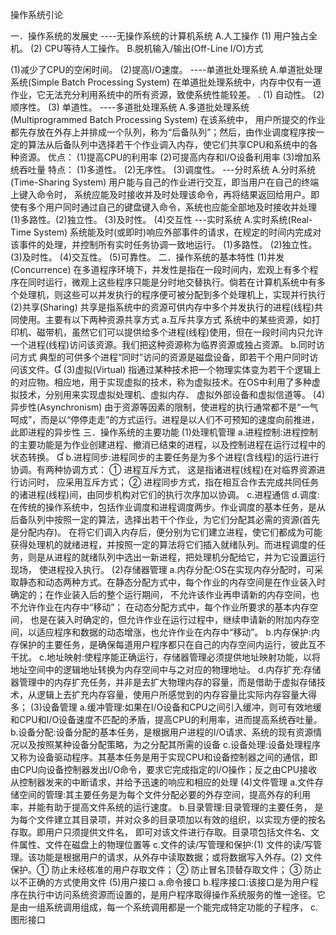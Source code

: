 操作系统引论

一．操作系统的发展史
----无操作系统的计算机系统
A.人工操作
 (1) 用户独占全机。 (2) CPU等待人工操作。
B.脱机输入/输出(Off-Line I/O)方式

(1)减少了CPU的空闲时间。 
(2)提高I/O速度。
----单道批处理系统
A.单道批处理系统(Simple Batch Processing System)
在单道批处理系统中，内存中仅有一道作业，它无法充分利用系统中的所有资源，致使系统性能较差。
.
               (1) 自动性。 (2) 顺序性。  (3) 单道性。
----多道批处理系统
A.多道批处理系统(Multiprogrammed Batch Processing System)
在该系统中， 用户所提交的作业都先存放在外存上并排成一个队列，称为“后备队列”；然后，由作业调度程序按一定的算法从后备队列中选择若干个作业调入内存，使它们共享CPU和系统中的各种资源。
优点：
(1)提高CPU的利用率
(2)可提高内存和I/O设备利用率
(3)增加系统吞吐量
特点：
(1)多道性。 (2)无序性。 (3)调度性。
---分时系统
A.分时系统(Time-Sharing System)
用户能与自己的作业进行交互，即当用户在自己的终端上键入命令时， 系统应能及时接收并及时处理该命令，再将结果返回给用户。即使有多个用户同时通过自己的键盘键入命令，系统也应能全部地及时接收并处理
(1)多路性。(2)独立性。 (3)及时性。 (4)交互性
---实时系统
A.实时系统(Real-Time System)
系统能及时(或即时)响应外部事件的请求，在规定的时间内完成对该事件的处理，并控制所有实时任务协调一致地运行。
(1)多路性。 (2)独立性。 (3)及时性。 (4)交互性。 (5)可靠性。
二．操作系统的基本特性
 (1)并发(Concurrence)
在多道程序环境下，并发性是指在一段时间内，宏观上有多个程序在同时运行，微观上这些程序只能是分时地交替执行。倘若在计算机系统中有多个处理机，则这些可以并发执行的程序便可被分配到多个处理机上，实现并行执行
(2)共享(Sharing)
共享是指系统中的资源可供内存中多个并发执行的进程(线程)共同使用。主要有以下两种资源共享方式
a.互斥共享方式
系统中的某些资源，如打印机、磁带机，虽然它们可以提供给多个进程(线程)使用，但在一段时间内只允许一个进程(线程)访问该资源。我们把这种资源称为临界资源或独占资源。
b.同时访问方式
典型的可供多个进程“同时”访问的资源是磁盘设备，即若干个用户同时访问该文件。
(3)虚拟(Virtual)
指通过某种技术把一个物理实体变为若干个逻辑上的对应物。相应地，用于实现虚拟的技术，称为虚拟技术。在OS中利用了多种虚拟技术，分别用来实现虚拟处理机、虚拟内存、 虚拟外部设备和虚拟信道等。
(4)异步性(Asynchronism) 
由于资源等因素的限制，使进程的执行通常都不是“一气呵成”，而是以“停停走走”的方式运行。进程是以人们不可预知的速度向前推进，此即进程的异步性
三．操作系统的主要功能
(1)处理机管理
a.进程控制:进程控制的主要功能是为作业创建进程、撤消已结束的进程，以及控制进程在运行过程中的状态转换。  
b.进程同步:进程同步的主要任务是为多个进程(含线程)的运行进行协调。有两种协调方式： ① 进程互斥方式， 这是指诸进程(线程)在对临界资源进行访问时， 应采用互斥方式； ② 进程同步方式，指在相互合作去完成共同任务的诸进程(线程)间，由同步机构对它们的执行次序加以协调。
c.进程通信
d.调度:在传统的操作系统中，包括作业调度和进程调度两步。作业调度的基本任务，是从后备队列中按照一定的算法，选择出若干个作业，为它们分配其必需的资源(首先是分配内存)。 在将它们调入内存后，便分别为它们建立进程，使它们都成为可能获得处理机的就绪进程，并按照一定的算法将它们插入就绪队列。而进程调度的任务，则是从进程的就绪队列中选出一新进程，把处理机分配给它，并为它设置运行现场， 使进程投入执行。
(2)存储器管理
a.内存分配:OS在实现内存分配时，可采取静态和动态两种方式。在静态分配方式中，每个作业的内存空间是在作业装入时确定的；在作业装入后的整个运行期间， 不允许该作业再申请新的内存空间，也不允许作业在内存中“移动”； 在动态分配方式中，每个作业所要求的基本内存空间， 也是在装入时确定的，但允许作业在运行过程中，继续申请新的附加内存空间，以适应程序和数据的动态增涨，也允许作业在内存中“移动”。
b.内存保护:内存保护的主要任务，是确保每道用户程序都只在自己的内存空间内运行，彼此互不干扰。
c.地址映射:使程序能正确运行，存储器管理必须提供地址映射功能，以将地址空间中的逻辑地址转换为内存空间中与之对应的物理地址。
d.内存扩充:存储器管理中的内存扩充任务，并非是去扩大物理内存的容量，而是借助于虚拟存储技术，从逻辑上去扩充内存容量，使用户所感觉到的内存容量比实际内存容量大得多；
(3)设备管理
a.缓冲管理:如果在I/O设备和CPU之间引入缓冲，则可有效地缓和CPU和I/O设备速度不匹配的矛盾，提高CPU的利用率，进而提高系统吞吐量。
b.设备分配:设备分配的基本任务，是根据用户进程的I/O请求、系统的现有资源情况以及按照某种设备分配策略，为之分配其所需的设备
c.设备处理:设备处理程序又称为设备驱动程序。其基本任务是用于实现CPU和设备控制器之间的通信，即由CPU向设备控制器发出I/O命令，要求它完成指定的I/O操作；反之由CPU接收从控制器发来的中断请求，并给予迅速的响应和相应的处理
(4)文件管理
a.文件存储空间的管理:其主要任务是为每个文件分配必要的外存空间，提高外存的利用率，并能有助于提高文件系统的运行速度。
b.目录管理:目录管理的主要任务， 是为每个文件建立其目录项，并对众多的目录项加以有效的组织，以实现方便的按名存取。即用户只须提供文件名， 即可对该文件进行存取。目录项包括文件名、文件属性、文件在磁盘上的物理位置等
c.文件的读/写管理和保护:(1) 文件的读/写管理。该功能是根据用户的请求，从外存中读取数据；或将数据写入外存。(2) 文件保护。① 防止未经核准的用户存取文件； ② 防止冒名顶替存取文件； ③ 防止以不正确的方式使用文件
(5)用户接口
a.命令接口
b.程序接口:该接口是为用户程序在执行中访问系统资源而设置的，是用户程序取得操作系统服务的惟一途径。它是由一组系统调用组成，每一个系统调用都是一个能完成特定功能的子程序，
c.图形接口
